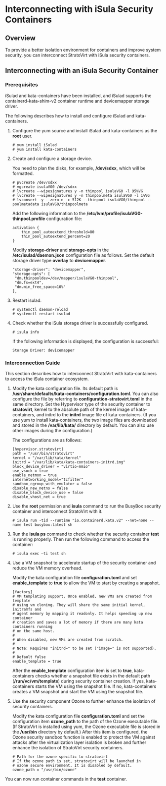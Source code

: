 # Interconnecting with iSula Security Containers


## Overview

To provide a better isolation environment for containers and improve system security, you can interconnect StratoVirt with iSula security containers.

## Interconnecting with an iSula Security Container

### **Prerequisites**

iSulad and kata-containers have been installed, and iSulad supports the containerd-kata-shim-v2 container runtime and devicemapper storage driver.

The following describes how to install and configure iSulad and kata-containers.

1. Configure the yum source and install iSulad and kata-containers as the **root** user.

   ```shell
   # yum install iSulad
   # yum install kata-containers
   ```

2. Create and configure a storage device.

   You need to plan the disks, for example, **/dev/sdxx**, which will be formatted.

    ```shell
    # pvcreate /dev/sdxx
    # vgcreate isulaVG0 /dev/sdxx
    # lvcreate --wipesignatures y -n thinpool isulaVG0 -l 95%VG
    # lvcreate --wipesignatures y -n thinpoolmeta isulaVG0 -l 1%VG
    # lvconvert -y --zero n -c 512K --thinpool isulaVG0/thinpool --poolmetadata isulaVG0/thinpoolmeta
    ```

   Add the following information to the **/etc/lvm/profile/isulaVG0-thinpool.profile** configuration file:

    ```
    activation {
        thin_pool_autoextend_threshold=80
        thin_pool_autoextend_percent=20
    }
    ```

   Modify **storage-driver** and **storage-opts** in the **/etc/isulad/daemon.json** configuration file as follows. Set the default storage driver type **overlay** to **devicemapper**.

    ```
    "storage-driver": "devicemapper",
    "storage-opts": [
     "dm.thinpooldev=/dev/mapper/isulaVG0-thinpool",
     "dm.fs=ext4",
     "dm.min_free_space=10%"
    ],
    ```

3. Restart isulad.

    ```shell
    # systemctl daemon-reload
    # systemctl restart isulad
    ```

4. Check whether the iSula storage driver is successfully configured.

    ```shell
    # isula info
    ```

     If the following information is displayed, the configuration is successful:

    ```
    Storage Driver: devicemapper
    ```

   

### **Interconnection Guide**

This section describes how to interconnect StratoVirt with kata-containers to access the iSula container ecosystem.

1. Modify the kata configuration file. Its default path is **/usr/share/defaults/kata-containers/configuration.toml**. You can also configure the file by referring to **configuration-stratovirt.toml** in the same directory. Set the Hypervisor type of the security container to **stratovirt**, kernel to the absolute path of the kernel image of kata-containers, and initrd to the **initrd** image file of kata-containers. (If you use yum to install kata-containers, the two image files are downloaded and stored in the **/var/lib/kata/** directory by default. You can also use other images during the configuration.)

   The configurations are as follows:

   ```shell
   [hypervisor.stratovirt]
   path = "/usr/bin/stratovirt"
   kernel = "/var/lib/kata/kernel"
   initrd = "/var/lib/kata/kata-containers-initrd.img"
   block_device_driver = "virtio-mmio"
   use_vsock = true
   enable_netmon = true
   internetworking_model="tcfilter"
   sandbox_cgroup_with_emulator = false
   disable_new_netns = false
   disable_block_device_use = false
   disable_vhost_net = true
   ```

3. Use the **root** permission and **isula** command to run the BusyBox security container and interconnect StratoVirt with it.

   ```shell
   # isula run -tid --runtime "io.containerd.kata.v2" --net=none --name test busybox:latest sh
   ```

4. Run the **isula ps** command to check whether the security container **test** is running properly. Then run the following command to access the container:

   ```
   # isula exec –ti test sh
   ```

5. Use a VM snapshot to accelerate startup of the security container and reduce the VM memory overhead.

   Modify the kata configuration file **configuration.toml** and set **enable_template** to **true** to allow the VM to start by creating a snapshot.

   ```shell
   [factory]
   # VM templating support. Once enabled, new VMs are created from template
   # using vm cloning. They will share the same initial kernel, initramfs and
   # agent memory by mapping it readonly. It helps speeding up new container
   # creation and saves a lot of memory if there are many kata containers running
   # on the same host.
   #
   # When disabled, new VMs are created from scratch.
   #
   # Note: Requires "initrd=" to be set ("image=" is not supported).
   #
   # Default false
   enable_template = true
   ```

   After the **enable_template** configuration item is set to **true**, kata-containers checks whether a snapshot file exists in the default path (**/run/vc/vm/template**) during security container creation. If yes, kata-containers starts the VM using the snapshot file. If no, kata-containers creates a VM snapshot and start the VM using the snapshot file.

6. Use the security component Ozone to further enhance the isolation of security containers.

   Modify the kata configuration file **configuration.toml** and set the configuration item **ozone_path** to the path of the Ozone executable file. (If StratoVirt is installed using yum, the Ozone executable file is stored in the **/usr/bin** directory by default.) After this item is configured, the Ozone security sandbox function is enabled to protect the VM against attacks after the virtualization layer isolation is broken and further enhance the isolation of StratoVirt security containers.

   ```shell
   # Path for the ozone specific to stratovirt
   # If the ozone path is set, stratovirt will be launched in
   # ozone secure environment. It is disabled by default.
   ozone_path = "/usr/bin/ozone"
   ```

 You can now run container commands in the **test** container.
